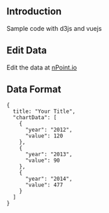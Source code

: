 ## Introduction

Sample code with d3js and vuejs

## Edit Data

Edit the data at [nPoint.io](https://www.npoint.io/docs/7695f7d4f7609ec5a0dc)

## Data Format

```
{
  title: "Your Title",
  "chartData": [
    {
      "year": "2012",
      "value": 120
    },
    {
      "year": "2013",
      "value": 90
    },
    {
      "year": "2014",
      "value": 477
    }
  ]
}
```
